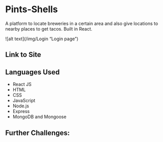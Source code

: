 # Pints-Shells
A platform to locate breweries in a certain area and also give locations to nearby places to get tacos. Built in React.

![alt text](/img/Login “Login page”)

## Link to Site


## Languages Used
- React JS
- HTML
- CSS
- JavaScript
- Node.js
- Express
- MongoDB and Mongoose


## Further Challenges:

